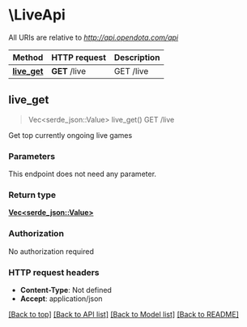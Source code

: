 # \LiveApi

All URIs are relative to *http://api.opendota.com/api*

Method | HTTP request | Description
------------- | ------------- | -------------
[**live_get**](LiveApi.md#live_get) | **GET** /live | GET /live



## live_get

> Vec<serde_json::Value> live_get()
GET /live

Get top currently ongoing live games

### Parameters

This endpoint does not need any parameter.

### Return type

[**Vec<serde_json::Value>**](serde_json::Value.md)

### Authorization

No authorization required

### HTTP request headers

- **Content-Type**: Not defined
- **Accept**: application/json

[[Back to top]](#) [[Back to API list]](../README.md#documentation-for-api-endpoints) [[Back to Model list]](../README.md#documentation-for-models) [[Back to README]](../README.md)

